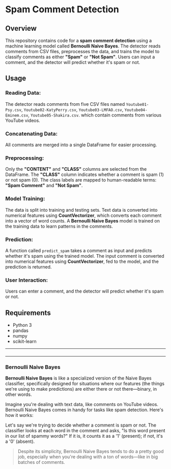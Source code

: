 # Spam Comment Detection

## Overview

This repository contains code for a  **spam comment detection** using a machine learning model called **Bernoulli Naive Bayes**. The detector reads comments from CSV files, preprocesses the data, and trains the model to classify comments as either **"Spam"** or **"Not Spam"**. Users can input a comment, and the detector will predict whether it's spam or not.

## Usage

### Reading Data:
The detector reads comments from five CSV files named `Youtube01-Psy.csv`, `Youtube02-KatyPerry.csv`, `Youtube03-LMFAO.csv`, `Youtube04-Eminem.csv`, `Youtube05-Shakira.csv`. which contain comments from various YouTube videos.

### Concatenating Data:
All comments are merged into a single DataFrame for easier processing.

### Preprocessing:
Only the **"CONTENT"** and **"CLASS"** columns are selected from the DataFrame. The **"CLASS"** column indicates whether a comment is spam (1) or not spam (0). The class labels are mapped to human-readable terms: **"Spam Comment"** and **"Not Spam"**.

### Model Training:
The data is split into training and testing sets. Text data is converted into numerical features using **CountVectorizer**, which converts each comment into a vector of word counts. A **Bernoulli Naive Bayes** model is trained on the training data to learn patterns in the comments.

### Prediction:
A function called `predict_spam` takes a comment as input and predicts whether it's spam using the trained model. The input comment is converted into numerical features using **CountVectorizer**, fed to the model, and the prediction is returned.

### User Interaction:
Users can enter a comment, and the detector will predict whether it's spam or not.

## Requirements

- Python 3
- pandas
- numpy
- scikit-learn

---

###

---
### Bernoulli Naive Bayes

**Bernoulli Naive Bayes** is like a specialized version of the Naive Bayes classifier, specifically designed for situations where our features (the things we're using to make predictions) are either there or not there—binary, in other words. 

Imagine you're dealing with text data, like comments on YouTube videos. Bernoulli Naive Bayes comes in handy for tasks like spam detection. Here's how it works:

Let's say we're trying to decide whether a comment is spam or not. The classifier looks at each word in the comment and asks, "Is this word present in our list of spammy words?" If it is, it counts it as a '1' (present); if not, it's a '0' (absent).



> Despite its simplicity, Bernoulli Naive Bayes tends to do a pretty good job, especially when you're dealing with a ton of words—like in big batches of comments.




